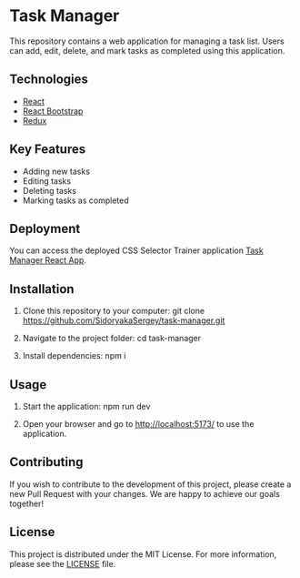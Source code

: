 # Task Manager

This repository contains a web application for managing a task list. Users can add, edit, delete, and mark tasks as completed using this application.

## Technologies

- [React](https://reactjs.org/)
- [React Bootstrap](https://react-bootstrap.github.io/)
- [Redux](https://redux.js.org/)

## Key Features

- Adding new tasks
- Editing tasks
- Deleting tasks
- Marking tasks as completed

## Deployment

You can access the deployed CSS Selector Trainer application [Task Manager React App](https://sidoryakasergey.github.io/task-manager/).

## Installation

1. Clone this repository to your computer:
   git clone https://github.com/SidoryakaSergey/task-manager.git

2. Navigate to the project folder:
   cd task-manager

3. Install dependencies:
   npm i

## Usage

1. Start the application:
   npm run dev

2. Open your browser and go to [http://localhost:5173/](http://localhost:5173/) to use the application.

## Contributing

If you wish to contribute to the development of this project, please create a new Pull Request with your changes. We are happy to achieve our goals together!

## License

This project is distributed under the MIT License. For more information, please see the [LICENSE](LICENSE) file.
